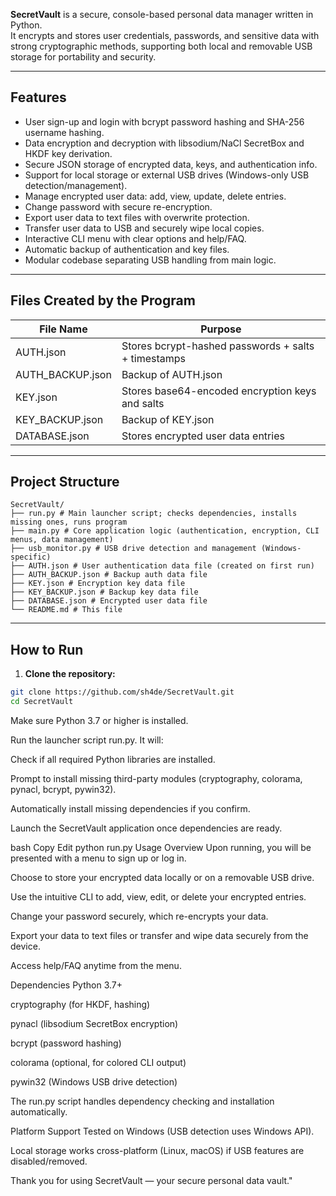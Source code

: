 **SecretVault** is a secure, console-based personal data manager written in Python.  
It encrypts and stores user credentials, passwords, and sensitive data with strong cryptographic methods, supporting both local and removable USB storage for portability and security.

---

## Features

- User sign-up and login with bcrypt password hashing and SHA-256 username hashing.
- Data encryption and decryption with libsodium/NaCl SecretBox and HKDF key derivation.
- Secure JSON storage of encrypted data, keys, and authentication info.
- Support for local storage or external USB drives (Windows-only USB detection/management).
- Manage encrypted user data: add, view, update, delete entries.
- Change password with secure re-encryption.
- Export user data to text files with overwrite protection.
- Transfer user data to USB and securely wipe local copies.
- Interactive CLI menu with clear options and help/FAQ.
- Automatic backup of authentication and key files.
- Modular codebase separating USB handling from main logic.

---

## Files Created by the Program

| File Name           | Purpose                                              |
|---------------------|------------------------------------------------------|
| AUTH.json         | Stores bcrypt-hashed passwords + salts + timestamps |
| AUTH_BACKUP.json  | Backup of AUTH.json                                  |
| KEY.json          | Stores base64-encoded encryption keys and salts    |
| KEY_BACKUP.json   | Backup of KEY.json                                   |
| DATABASE.json     | Stores encrypted user data entries                   |

---

## Project Structure

```plaintext
SecretVault/
├── run.py # Main launcher script; checks dependencies, installs missing ones, runs program
├── main.py # Core application logic (authentication, encryption, CLI menus, data management)
├── usb_monitor.py # USB drive detection and management (Windows-specific)
├── AUTH.json # User authentication data file (created on first run)
├── AUTH_BACKUP.json # Backup auth data file
├── KEY.json # Encryption key data file
├── KEY_BACKUP.json # Backup key data file
├── DATABASE.json # Encrypted user data file
└── README.md # This file
```

---

## How to Run

1. **Clone the repository:**

```bash
git clone https://github.com/sh4de/SecretVault.git
cd SecretVault
```
Make sure Python 3.7 or higher is installed.

Run the launcher script run.py. It will:

Check if all required Python libraries are installed.

Prompt to install missing third-party modules (cryptography, colorama, pynacl, bcrypt, pywin32).

Automatically install missing dependencies if you confirm.

Launch the SecretVault application once dependencies are ready.

bash
Copy
Edit
python run.py
Usage Overview
Upon running, you will be presented with a menu to sign up or log in.

Choose to store your encrypted data locally or on a removable USB drive.

Use the intuitive CLI to add, view, edit, or delete your encrypted entries.

Change your password securely, which re-encrypts your data.

Export your data to text files or transfer and wipe data securely from the device.

Access help/FAQ anytime from the menu.

Dependencies
Python 3.7+

cryptography (for HKDF, hashing)

pynacl (libsodium SecretBox encryption)

bcrypt (password hashing)

colorama (optional, for colored CLI output)

pywin32 (Windows USB drive detection)

The run.py script handles dependency checking and installation automatically.

Platform Support
Tested on Windows (USB detection uses Windows API).

Local storage works cross-platform (Linux, macOS) if USB features are disabled/removed.

Thank you for using SecretVault — your secure personal data vault."
